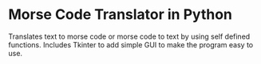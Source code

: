 # Morse Code Translator in Python
Translates text to morse code or morse code to text by using self defined functions. 
Includes Tkinter to add simple GUI to make the program easy to use.
